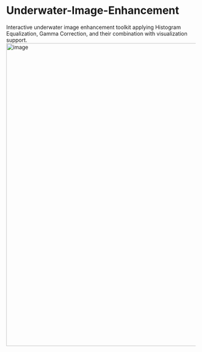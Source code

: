 # Underwater-Image-Enhancement
Interactive underwater image enhancement toolkit applying Histogram Equalization, Gamma Correction, and their combination with visualization support.
<img width="1615" height="804" alt="image" src="https://github.com/user-attachments/assets/d2b57521-ea11-442b-9552-f57144482ec1" />

